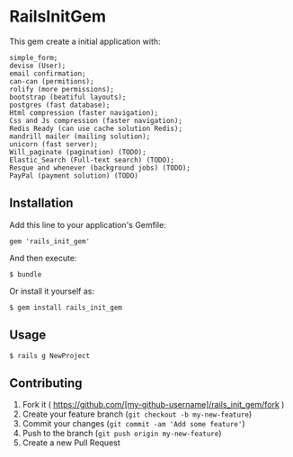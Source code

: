 # RailsInitGem

This gem create a initial application with:

	simple_form;
	devise (User);
	email confirmation;
	can-can (permitions);
	rolify (more permissions);
	bootstrap (beatiful layouts);
	postgres (fast database);
	Html compression (faster navigation);
	Css and Js compression (faster navigation);
	Redis Ready (can use cache solution Redis);
	mandrill mailer (mailing solution);
	unicorn (fast server);
	Will_paginate (pagination) (TODO);
	Elastic_Search (Full-text search) (TODO);
	Resque and whenever (background jobs) (TODO);
	PayPal (payment solution) (TODO)
	

## Installation

Add this line to your application's Gemfile:

    gem 'rails_init_gem'

And then execute:

    $ bundle

Or install it yourself as:

    $ gem install rails_init_gem

## Usage

	$ rails g NewProject

## Contributing

1. Fork it ( https://github.com/[my-github-username]/rails_init_gem/fork )
2. Create your feature branch (`git checkout -b my-new-feature`)
3. Commit your changes (`git commit -am 'Add some feature'`)
4. Push to the branch (`git push origin my-new-feature`)
5. Create a new Pull Request
